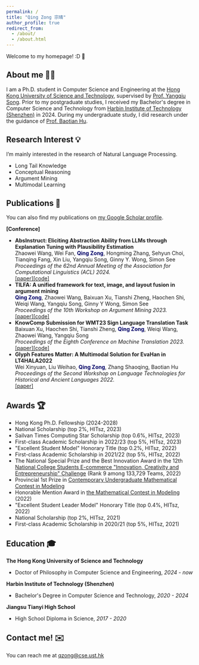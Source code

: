 ```yaml
---
permalink: /
title: "Qing Zong 宗晴"
author_profile: true
redirect_from: 
  - /about/
  - /about.html
---
```


Welcome to my homepage! :D 🥂

About me 👩‍🎓
------
I am a Ph.D. student in Computer Science and Engineering at the [Hong Kong University of Science and Technology](https://hkust.edu.hk/), supervised by [Prof. Yangqiu Song](https://www.cse.ust.hk/~yqsong/). Prior to my postgraduate studies, I received my Bachelor's degree in Computer Science and Technology from [Harbin Institute of Technology \(Shenzhen\)](http://en.hitsz.edu.cn/) in 2024. During my undergraduate study, I did research under the guidance of [Prof. Baotian Hu](https://scholar.google.com/citations?user=5NiJ1VoAAAAJ).


Research Interest 💡
------
I’m mainly interested in the research of Natural Language Processing.

- Long Tail Knowledge
- Conceptual Reasoning
- Argument Mining
- Multimodal Learning

Publications 📝
------
You can also find my publications on [my Google Scholar profile](https://scholar.google.com/citations?user=xclID-4AAAAJ&hl=en&oi=ao).

**[Conference]**

- **AbsInstruct: Eliciting Abstraction Ability from LLMs through Explanation Tuning with Plausibility Estimation**
  <br>Zhaowei Wang, Wei Fan, **<font color="#000066">Qing Zong</font>**, Hongming Zhang, Sehyun Choi, Tianqing Fang, Xin Liu, Yangqiu Song, Ginny Y. Wong, Simon See
  <br>*Proceedings of the 62nd Annual Meeting of the Association for Computational Linguistics (ACL) 2024.*
  <br>[[paper]](https://arxiv.org/abs/2402.10646)[[code]](https://github.com/HKUST-KnowComp/AbsInstruct)
- **TILFA: A unified framework for text, image, and layout fusion in argument mining**
  <br>**<font color="#000066">Qing Zong</font>**, Zhaowei Wang, Baixuan Xu, Tianshi Zheng, Haochen Shi, Weiqi Wang, Yangqiu Song, Ginny Y Wong, Simon See
  <br>*Proceedings of the 10th Workshop on Argument Mining 2023.*
  <br>[[paper]](https://arxiv.org/abs/2310.05210)[[code]](https://github.com/HKUST-KnowComp/TILFA)
- **KnowComp Submission for WMT23 Sign Language Translation Task**
  <br>Baixuan Xu, Haochen Shi, Tianshi Zheng, **<font color="#000066">Qing Zong</font>**, Weiqi Wang, Zhaowei Wang, Yangqiu Song
  <br>*Proceedings of the Eighth Conference on Machine Translation 2023.*
  <br>[[paper]](https://aclanthology.org/2023.wmt-1.36/)[[code]](https://github.com/HKUST-KnowComp/SLT)
- **Glyph Features Matter: A Multimodal Solution for EvaHan in LT4HALA2022**
   <br>Wei Xinyuan, Liu Weihao, **<font color="#000066">Qing Zong</font>**, Zhang Shaoqing, Baotian Hu
  <br>*Proceedings of the Second Workshop on Language Technologies for Historical and Ancient Languages 2022.*
  <br>[[paper]](https://aclanthology.org/2022.lt4hala-1.28/)

  
Awards 🏆
------
- Hong Kong Ph.D. Fellowship \(2024-2028\)
- National Scholarship \(top 2%, HITsz, 2023\)
- Sailvan Times Computing Star Scholarship \(top 0.6%, HITsz, 2023\)
- First-class Academic Scholarship in 2022/23 \(top 5%, HITsz, 2023\)
- "Excellent Student Model" Honorary Title \(top 0.2%, HITsz, 2022\)
- First-class Academic Scholarship in 2021/22 \(top 5%, HITsz, 2022\)
- The National Special Prize and the Best Innovation Award in the 12th [National College Students E-commerce "Innovation, Creativity and Entrepreneurship" Challenge](http://www.3chuang.net/) \(Rank 9 among 133,729 Teams, 2022\)
- Provincial 1st Prize in [Contemporary Undergraduate Mathematical Contest in Modeling](http://en.mcm.edu.cn/) 
- Honorable Mention Award in [the Mathematical Contest in Modeling](https://www.comap.com/contests/mcm-icm) \(2022\)
- "Excellent Student Leader Model" Honorary Title \(top 0.4%, HITsz, 2022\)
- National Scholarship \(top 2%, HITsz, 2021\)
- First-class Academic Scholarship in 2020/21 \(top 5%, HITsz, 2021\)


Education 🎓
------

**The Hong Kong University of Science and Technology**
  - Doctor of Philosophy in Computer Science and Engineering, *2024 - now*

**Harbin Institute of Technology \(Shenzhen\)**
  - Bachelor's Degree in Computer Science and Technology, *2020 - 2024*

**Jiangsu Tianyi High School**
  - High School Diploma in Science, *2017 - 2020*

Contact me! ✉️
------

You can reach me at qzong@cse.ust.hk
